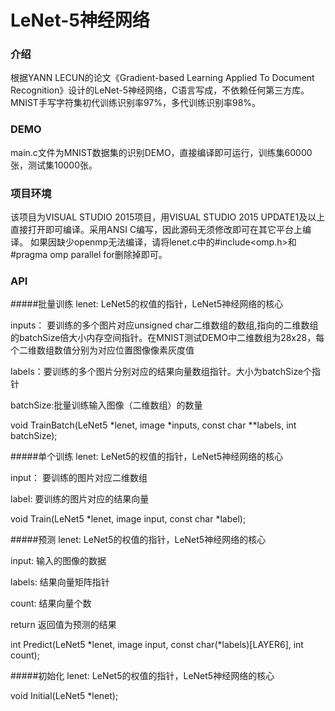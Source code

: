 ﻿# LeNet-5神经网络

### 介绍
根据YANN LECUN的论文《Gradient-based Learning Applied To Document Recognition》设计的LeNet-5神经网络，C语言写成，不依赖任何第三方库。
MNIST手写字符集初代训练识别率97%，多代训练识别率98%。

### DEMO
main.c文件为MNIST数据集的识别DEMO，直接编译即可运行，训练集60000张，测试集10000张。

### 项目环境
该项目为VISUAL STUDIO 2015项目，用VISUAL STUDIO 2015 UPDATE1及以上直接打开即可编译。采用ANSI C编写，因此源码无须修改即可在其它平台上编译。
如果因缺少openmp无法编译，请将lenet.c中的#include&lt;omp.h&gt;和#pragma omp parallel for删除掉即可。

### API
#####批量训练
lenet:  LeNet5的权值的指针，LeNet5神经网络的核心

inputs： 要训练的多个图片对应unsigned char二维数组的数组,指向的二维数组的batchSize倍大小内存空间指针。在MNIST测试DEMO中二维数组为28x28，每个二维数组数值分别为对应位置图像像素灰度值

labels：要训练的多个图片分别对应的结果向量数组指针。大小为batchSize个指针

batchSize:批量训练输入图像（二维数组）的数量

void TrainBatch(LeNet5 *lenet, image *inputs, const char **labels, int batchSize);

#####单个训练
lenet:  LeNet5的权值的指针，LeNet5神经网络的核心

input： 要训练的图片对应二维数组

label: 要训练的图片对应的结果向量

void Train(LeNet5 *lenet, image input, const char *label);

#####预测
lenet:  LeNet5的权值的指针，LeNet5神经网络的核心

input:  输入的图像的数据

labels: 结果向量矩阵指针

count:	结果向量个数

return  返回值为预测的结果

int Predict(LeNet5 *lenet, image input, const char(*labels)[LAYER6], int count);

#####初始化
lenet:  LeNet5的权值的指针，LeNet5神经网络的核心

void Initial(LeNet5 *lenet);